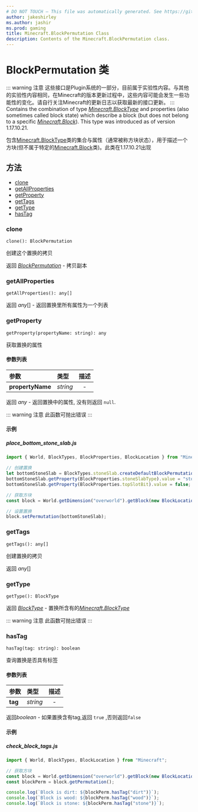 ```yaml
---
# DO NOT TOUCH — This file was automatically generated. See https://github.com/Mojang/MinecraftScriptingApiDocsGenerator to modify descriptions, examples, etc.
author: jakeshirley
ms.author: jashir
ms.prod: gaming
title: Minecraft.BlockPermutation Class
description: Contents of the Minecraft.BlockPermutation class.
---
```

# BlockPermutation 类

::: warning 注意
这些接口是Plugin系统的一部分，目前属于实验性内容。与其他的实验性内容相同，在Minecraft的版本更新过程中，这些内容可能会发生一些功能性的变化。请自行关注Minecraft的更新日志以获取最新的接口更新。
:::
Contains the combination of type [*Minecraft.BlockType*](../Minecraft/BlockType.md) and properties (also sometimes called block state) which describe a block (but does not belong to a specific [*Minecraft.Block*](../Minecraft/Block.md)). This type was introduced as of version 1.17.10.21.

包含[Minecraft.BlockType](../Minecraft/BlockType.md)类的集合与属性（通常被称方块状态），用于描述一个方块(但不属于特定的[Minecraft.Block](../Minecraft/Block.md)类)。此类在1.17.10.21出现

## 方法

- [clone](#clone)
- [getAllProperties](#getallproperties)
- [getProperty](#getproperty)
- [getTags](#gettags)
- [getType](#gettype)
- [hasTag](#hastag)

### **clone**

`clone(): BlockPermutation`

创建这个置换的拷贝

返回 [*BlockPermutation*](BlockPermutation.md) - 拷贝副本

### **getAllProperties**

`getAllProperties(): any[]`

返回 *any*[] - 返回置换里所有属性为一个列表

### **getProperty**

`getProperty(propertyName: string): any`

获取置换的属性

#### 参数列表

| 参数                   | 类型       | 描述 |
| :--------------------- | :--------- | :--: |
| **propertyName** | *string* |  -  |

返回 *any* - 返回置换中的属性, 没有则返回 `null`.

::: warning 注意
此函数可抛出错误
:::

#### 示例

##### ***place_bottom_stone_slab.js***

```javascript
import { World, BlockTypes, BlockProperties, BlockLocation } from "Minecraft";

// 创建置换
let bottomStoneSlab = BlockTypes.stoneSlab.createDefaultBlockPermutation();
bottomStoneSlab.getProperty(BlockProperties.stoneSlabType).value = "stone_brick";
bottomStoneSlab.getProperty(BlockProperties.topSlotBit).value = false;

// 获取方块
const block = World.getDimension("overworld").getBlock(new BlockLocation(1, 2, 3));

// 设置置换
block.setPermutation(bottomStoneSlab);

```

### **getTags**

`getTags(): any[]`

创建置换的拷贝

返回 *any*[]

### **getType**

`getType(): BlockType`

返回 [*BlockType*](BlockType.md) - 置换所含有的[*Minecraft.BlockType*](../Minecraft/BlockType.md)

::: warning 注意
此函数可抛出错误
:::

### **hasTag**

`hasTag(tag: string): boolean`

查询置换是否具有标签

#### 参数列表

| 参数          | 类型       | 描述 |
| :------------ | :--------- | :--: |
| **tag** | *string* |  -  |

返回*boolean* - 如果置换含有tag,返回 `true` ,否则返回`false`

#### 示例

##### ***check_block_tags.js***

```javascript
import { World, BlockTypes, BlockLocation } from "Minecraft";

// 获取方块
const block = World.getDimension("overworld").getBlock(new BlockLocation(1, 2, 3));
const blockPerm = block.getPermutation();

console.log(`Block is dirt: ${blockPerm.hasTag("dirt")}`);
console.log(`Block is wood: ${blockPerm.hasTag("wood")}`);
console.log(`Block is stone: ${blockPerm.hasTag("stone")}`);

```
